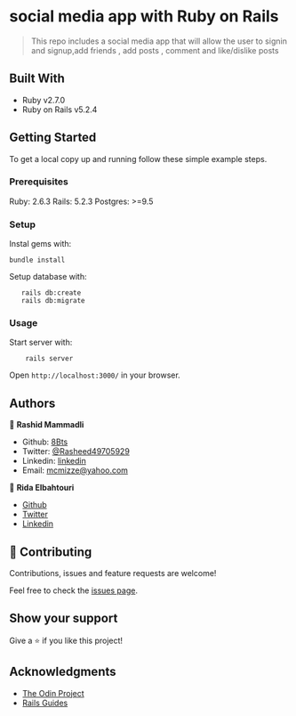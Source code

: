 # social media app with Ruby on Rails

> This repo includes a social media app that will allow the user to signin and signup,add friends , add posts , comment and like/dislike posts

## Built With

- Ruby v2.7.0
- Ruby on Rails v5.2.4


## Getting Started

To get a local copy up and running follow these simple example steps.

### Prerequisites

Ruby: 2.6.3
Rails: 5.2.3
Postgres: >=9.5

### Setup

Instal gems with:

```
bundle install
```

Setup database with:

```
   rails db:create
   rails db:migrate
```



### Usage

Start server with:

```
    rails server
```

Open `http://localhost:3000/` in your browser.





## Authors
👤 **Rashid Mammadli**

- Github: [8Bts](https://github.com/8Bts)
- Twitter: [@Rasheed49705929](https://twitter.com/Rasheed49705929)
- Linkedin: [linkedin](https://www.linkedin.com/in/mcmizze-price-238a70135/)
- Email: mcmizze@yahoo.com

👤 **Rida Elbahtouri**
- [Github](https://github.com/rida-elbahtouri)
- [Twitter](https://twitter.com/RElbahtouri)
- [Linkedin](https://www.linkedin.com/in/rida-elbahtouri-36a8a7185/)

## 🤝 Contributing


Contributions, issues and feature requests are welcome!

Feel free to check the <a href="https://github.com/8bts/ror-social-scaffold/issues" target="_blank">issues page</a>.

## Show your support

Give a ⭐️ if you like this project!

## Acknowledgments
 
- <a href="https://www.theodinproject.com/" target="_blank">The Odin Project</a>
- <a href="https://guides.rubyonrails.org/" target="_blank">Rails Guides</a>

